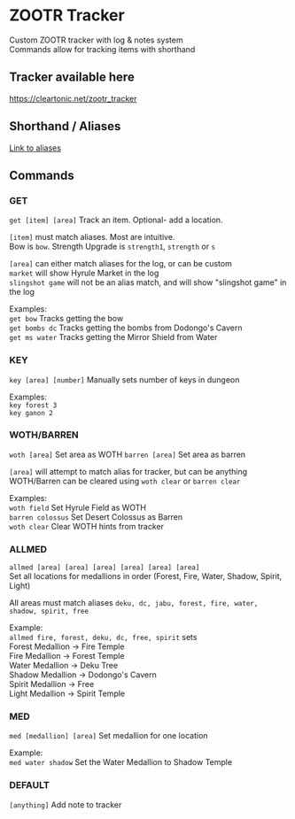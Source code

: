# ZOOTR Tracker

Custom ZOOTR tracker with log & notes system  
Commands allow for tracking items with shorthand 

## Tracker available here
<a href="https://cleartonic.net/zootr_tracker" target="_blank">https://cleartonic.net/zootr_tracker</a>

## Shorthand / Aliases
<a href="https://pastebin.com/Jva1gTta" target="_blank">Link to aliases</a>
## Commands

### GET
`get [item] [area]`  Track an item. Optional- add a location.  

`[item]` must match aliases. Most are intuitive.  
Bow is `bow`. Strength Upgrade is `strength1`, `strength` or `s`  

`[area]` can either match aliases for the log, or can be custom  
`market` will show Hyrule Market in the log  
`slingshot game` will not be an alias match, and will show "slingshot game" in the log

Examples:  
`get bow` Tracks getting the bow  
`get bombs dc` Tracks getting the bombs from Dodongo's Cavern  
`get ms water` Tracks getting the Mirror Shield from Water  

### KEY

`key [area] [number]` Manually sets number of keys in dungeon  

Examples:  
`key forest 3`  
`key ganon 2`   

### WOTH/BARREN 
`woth [area]`  Set area as WOTH
`barren [area]` Set area as barren

`[area]` will attempt to match alias for tracker, but can be anything
WOTH/Barren can be cleared using `woth clear` or `barren clear`

Examples:  
`woth field` Set Hyrule Field as WOTH  
`barren colossus` Set Desert Colossus as Barren  
`woth clear` Clear WOTH hints from tracker  

### ALLMED
`allmed [area] [area] [area] [area] [area] [area]`   
Set all locations for medallions in order (Forest, Fire, Water, Shadow, Spirit, Light)  

All areas must match aliases `deku, dc, jabu, forest, fire, water, shadow, spirit, free`  

Example:  
`allmed fire, forest, deku, dc, free, spirit` sets  
Forest Medallion -> Fire Temple  
Fire Medallion -> Forest Temple  
Water Medallion -> Deku Tree  
Shadow Medallion -> Dodongo's Cavern  
Spirit Medallion -> Free  
Light Medallion -> Spirit Temple  

### MED
`med [medallion] [area]` Set medallion for one location

Example:  
`med water shadow` Set the Water Medallion to Shadow Temple


### DEFAULT

`[anything]` Add note to tracker

